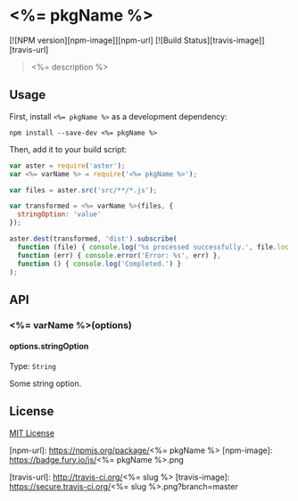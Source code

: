 # <%= pkgName %>
[![NPM version][npm-image]][npm-url]
[![Build Status][travis-image]][travis-url]

> <%= description %>

## Usage

First, install `<%= pkgName %>` as a development dependency:

```shell
npm install --save-dev <%= pkgName %>
```

Then, add it to your build script:

```javascript
var aster = require('aster');
var <%= varName %> = require('<%= pkgName %>');

var files = aster.src('src/**/*.js');

var transformed = <%= varName %>(files, {
  stringOption: 'value'
});

aster.dest(transformed, 'dist').subscribe(
  function (file) { console.log('%s processed successfully.', file.loc.source) },
  function (err) { console.error('Error: %s', err) },
  function () { console.log('Completed.') }
);
```

## API

### <%= varName %>(options)

#### options.stringOption
Type: `String`

Some string option.

## License

[MIT License](http://en.wikipedia.org/wiki/MIT_License)

[npm-url]: https://npmjs.org/package/<%= pkgName %>
[npm-image]: https://badge.fury.io/js/<%= pkgName %>.png

[travis-url]: http://travis-ci.org/<%= slug %>
[travis-image]: https://secure.travis-ci.org/<%= slug %>.png?branch=master
